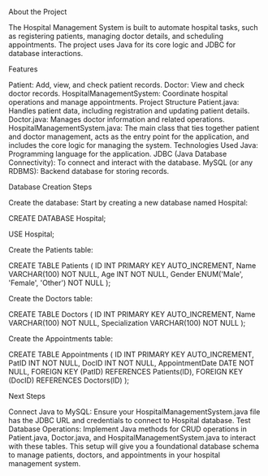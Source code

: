 About the Project

The Hospital Management System is built to automate hospital tasks, such as registering patients, managing doctor details, and scheduling appointments. The project uses Java for its core logic and JDBC for database interactions.

Features

Patient: Add, view, and check patient records.
Doctor: View and check doctor records.
HospitalManagementSystem: Coordinate hospital operations and manage appointments.
Project Structure
Patient.java: Handles patient data, including registration and updating patient details.
Doctor.java: Manages doctor information and related operations.
HospitalManagementSystem.java: The main class that ties together patient and doctor management, acts as the entry point for the application, and includes the core logic for managing the system.
Technologies Used
Java: Programming language for the application.
JDBC (Java Database Connectivity): To connect and interact with the database.
MySQL (or any RDBMS): Backend database for storing records.

Database Creation Steps

Create the database: Start by creating a new database named Hospital:

CREATE DATABASE Hospital;

USE Hospital;

Create the Patients table:

CREATE TABLE Patients (
    ID INT PRIMARY KEY AUTO_INCREMENT,
    Name VARCHAR(100) NOT NULL,
    Age INT NOT NULL,
    Gender ENUM('Male', 'Female', 'Other') NOT NULL
);

Create the Doctors table:

CREATE TABLE Doctors (
    ID INT PRIMARY KEY AUTO_INCREMENT,
    Name VARCHAR(100) NOT NULL,
    Specialization VARCHAR(100) NOT NULL
);

Create the Appointments table:

CREATE TABLE Appointments (
    ID INT PRIMARY KEY AUTO_INCREMENT,
    PatID INT NOT NULL,
    DocID INT NOT NULL,
    AppointmentDate DATE NOT NULL,
    FOREIGN KEY (PatID) REFERENCES Patients(ID),
    FOREIGN KEY (DocID) REFERENCES Doctors(ID)
);

Next Steps

Connect Java to MySQL: Ensure your HospitalManagementSystem.java file has the JDBC URL and credentials to connect to Hospital database.
Test Database Operations: Implement Java methods for CRUD operations in Patient.java, Doctor.java, and HospitalManagementSystem.java to interact with these tables.
This setup will give you a foundational database schema to manage patients, doctors, and appointments in your hospital management system.
